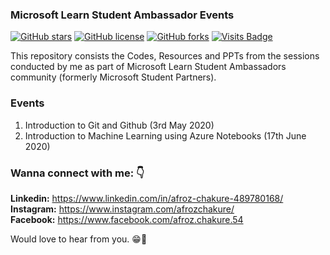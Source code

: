 ### Microsoft Learn Student Ambassador Events 

[![GitHub stars](https://img.shields.io/github/stars/afrozchakure/Microsoft-Learn-Student-Ambassador-Events?color=green&style=for-the-badge)](https://github.com/afrozchakure/Microsoft-Learn-Student-Ambassador-Events/stargazers)
[![GitHub license](https://img.shields.io/github/license/afrozchakure/Microsoft-Learn-Student-Ambassador-Events?color=blue&style=for-the-badge)](https://github.com/afrozchakure/Microsoft-Learn-Student-Ambassador-Events/blob/master/LICENSE)
[![GitHub forks](https://img.shields.io/github/forks/afrozchakure/Microsoft-Learn-Student-Ambassador-Events?color=orange&style=for-the-badge)](https://github.com/afrozchakure/Microsoft-Learn-Student-Ambassador-Events/network)
[![Visits Badge](https://badges.pufler.dev/visits/afrozchakure/Microsoft-Learn-Student-Ambassador-Events?color=blueviolet&style=for-the-badge)](https://badges.pufler.dev)

This repository consists the Codes, Resources and PPTs from the sessions conducted by me as part of Microsoft Learn Student Ambassadors community (formerly Microsoft Student Partners).

### Events 

1. Introduction to Git and Github (3rd May 2020)
2. Introduction to Machine Learning using Azure Notebooks (17th June 2020)

### Wanna connect with me: 👇 
**Linkedin:** https://www.linkedin.com/in/afroz-chakure-489780168/  
**Instagram:** https://www.instagram.com/afrozchakure/  
**Facebook:** https://www.facebook.com/afroz.chakure.54  

Would love to hear from you. 😁💖
